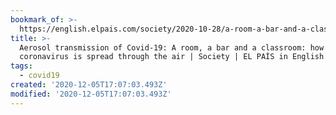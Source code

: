 ```yaml
---
bookmark_of: >-
  https://english.elpais.com/society/2020-10-28/a-room-a-bar-and-a-class-how-the-coronavirus-is-spread-through-the-air.html?ssm=TW_CC
title: >-
  Aerosol transmission of Covid-19: A room, a bar and a classroom: how the
  coronavirus is spread through the air | Society | EL PAÍS in English
tags:
  - covid19
created: '2020-12-05T17:07:03.493Z'
modified: '2020-12-05T17:07:03.493Z'
---
```

 
